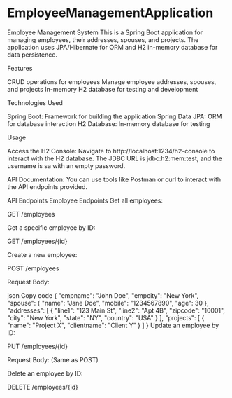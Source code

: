 # EmployeeManagementApplication

Employee Management System
This is a Spring Boot application for managing employees, their addresses, spouses, and projects. The application uses JPA/Hibernate for ORM and H2 in-memory database for data persistence.

Features

CRUD operations for employees
Manage employee addresses, spouses, and projects
In-memory H2 database for testing and development

Technologies Used

Spring Boot: Framework for building the application
Spring Data JPA: ORM for database interaction
H2 Database: In-memory database for testing

Usage

Access the H2 Console: Navigate to http://localhost:1234/h2-console to interact with the H2 database. 
The JDBC URL is jdbc:h2:mem:test, and the username is sa with an empty password.

API Documentation: You can use tools like Postman or curl to interact with the API endpoints provided.

API Endpoints
Employee Endpoints
Get all employees:

GET /employees

Get a specific employee by ID:

GET /employees/{id}

Create a new employee:

POST /employees

Request Body:

json
Copy code
{
  "empname": "John Doe",
  "empcity": "New York",
  "spouse": {
    "name": "Jane Doe",
    "mobile": "1234567890",
    "age": 30
  },
  "addresses": [
    {
      "line1": "123 Main St",
      "line2": "Apt 4B",
      "zipcode": "10001",
      "city": "New York",
      "state": "NY",
      "country": "USA"
    }
  ],
  "projects": [
    {
      "name": "Project X",
      "clientname": "Client Y"
    }
  ]
}
Update an employee by ID:

PUT /employees/{id}

Request Body: (Same as POST)

Delete an employee by ID:

DELETE /employees/{id}
